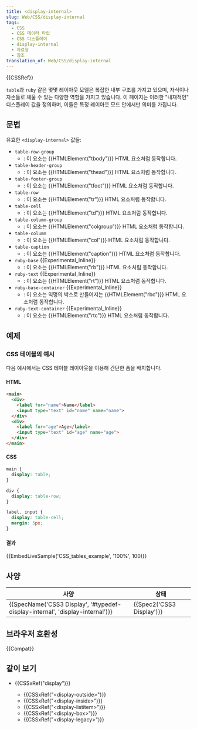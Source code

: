 ```yaml
---
title: <display-internal>
slug: Web/CSS/display-internal
tags:
  - CSS
  - CSS 데이터 타입
  - CSS 디스플레이
  - display-internal
  - 자료형
  - 참조
translation_of: Web/CSS/display-internal
---
```


{{CSSRef}}

`table`과 `ruby` 같은 몇몇 레이아웃 모델은 복잡한 내부 구조를 가지고 있으며, 자식이나 자손들로 채울 수 있는 다양한 역할을 가지고 있습니다. 이 페이지는 이러한 "내재적인" 디스플레이 값을 정의하며, 이들은 특정 레이아웃 모드 안에서만 의미를 가집니다.

## 문법

유효한 `<display-internal>` 값들:

- `table-row-group`
  - : 이 요소는 {{HTMLElement("tbody")}} HTML 요소처럼 동작합니다.
- `table-header-group`
  - : 이 요소는 {{HTMLElement("thead")}} HTML 요소처럼 동작합니다.
- `table-footer-group`
  - : 이 요소는 {{HTMLElement("tfoot")}} HTML 요소처럼 동작합니다.
- `table-row`
  - : 이 요소는 {{HTMLElement("tr")}} HTML 요소처럼 동작합니다.
- `table-cell`
  - : 이 요소는 {{HTMLElement("td")}} HTML 요소처럼 동작합니다.
- `table-column-group`
  - : 이 요소는 {{HTMLElement("colgroup")}} HTML 요소처럼 동작합니다.
- `table-column`
  - : 이 요소는 {{HTMLElement("col")}} HTML 요소처럼 동작합니다.
- `table-caption`
  - : 이 요소는 {{HTMLElement("caption")}} HTML 요소처럼 동작합니다.
- `ruby-base` {{Experimental_Inline}}
  - : 이 요소는 {{HTMLElement("rb")}} HTML 요소처럼 동작합니다.
- `ruby-text` {{Experimental_Inline}}
  - : 이 요소는 {{HTMLElement("rt")}} HTML 요소처럼 동작합니다.
- `ruby-base-container` {{Experimental_Inline}}
  - : 이 요소는 익명의 박스로 만들어지는 {{HTMLElement("rbc")}} HTML 요소처럼 동작합니다.
- `ruby-text-container` {{Experimental_Inline}}
  - : 이 요소는 {{HTMLElement("rtc")}} HTML 요소처럼 동작합니다.

## 예제

### CSS 테이블의 예시

다음 예시에서는 CSS 테이블 레이아웃을 이용해 간단한 폼을 배치합니다.

#### HTML

```html
<main>
  <div>
    <label for="name">Name</label>
    <input type="text" id="name" name="name">
  </div>
  <div>
    <label for="age">Age</label>
    <input type="text" id="age" name="age">
  </div>
</main>
```

#### CSS

```css
main {
  display: table;
}

div {
  display: table-row;
}

label, input {
  display: table-cell;
  margin: 5px;
}
```

#### 결과

{{EmbedLiveSample('CSS_tables_example', '100%', 100)}}

## 사양

| 사양                                                                                                     | 상태                             |
| -------------------------------------------------------------------------------------------------------- | -------------------------------- |
| {{SpecName('CSS3 Display', '#typedef-display-internal', 'display-internal')}} | {{Spec2('CSS3 Display')}} |

## 브라우저 호환성

{{Compat}}

## 같이 보기

- {{CSSxRef("display")}}

  - {{CSSxRef("&lt;display-outside&gt;")}}
  - {{CSSxRef("&lt;display-inside&gt;")}}
  - {{CSSxRef("&lt;display-listitem&gt;")}}
  - {{CSSxRef("&lt;display-box&gt;")}}
  - {{CSSxRef("&lt;display-legacy&gt;")}}
